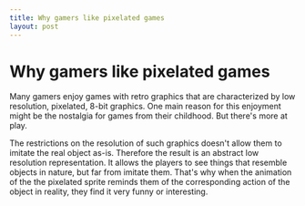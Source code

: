 ```yaml
---
title: Why gamers like pixelated games
layout: post
---
```


Why gamers like pixelated games
===

Many gamers enjoy games with retro graphics that are characterized by low resolution, pixelated, 8-bit graphics. One main reason for this enjoyment might be the nostalgia for games from their childhood. But there's more at play.

The restrictions on the resolution of such graphics doesn't allow them to imitate the real object as-is. Therefore the result is an abstract low resolution representation. It allows the players to see things that resemble objects in nature, but far from imitate them. That's why when the animation of the the pixelated sprite reminds them of the corresponding action of the object in reality, they find it very funny or interesting.

